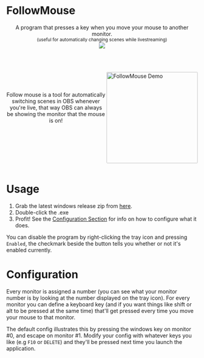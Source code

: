 
# FollowMouse

<p align="center">
	A program that presses a key when you move your mouse to another monitor.
	<br />
	<sup>
		(useful for automatically changing scenes while livestreaming)
	</sup>
	<br />
	<a href="./LICENSE"><img src="https://img.shields.io/badge/license-MIT-blue.svg"></a>
</p>

<br />
<br />

<div>
	<img src="https://github.com/brimelive/FollowMouse/raw/main/assets/follow_mouse_demo.gif" alt="FollowMouse Demo" align="right" height="240px" style="border-radius: 2px;">
	<p align="center">
		<br />
		<br />
		<br />
		Follow mouse is a tool for automatically switching scenes in OBS whenever you're live, that way OBS can always be showing the monitor that the mouse is on!
	</p>
</div>

<br />
<br />
<br />
<br />
<br />
<br />

# Usage
1) Grab the latest windows release zip from [here](https://github.com/brimelive/FollowMouse/releases/latest).
2) Double-click the .exe
3) Profit! See the [Configuration Section](#configuration) for info on how to configure what it does.

You can disable the program by right-clicking the tray icon and pressing `Enabled`, the checkmark beside the button tells you whether or not it's enabled currently.

# Configuration
Every monitor is assigned a number (you can see what your monitor number is by looking at the number displayed on the tray icon). For every monitor you can define a keyboard key (and if you want things like shift or alt to be pressed at the same time) that'll get pressed every time you move your mouse to that monitor.

The default config illustrates this by pressing the windows key on monitor #0, and escape on monitor #1. Modify your config with whatever keys you like (e.g `F10` or `DELETE`) and they'll be pressed next time you launch the application.
